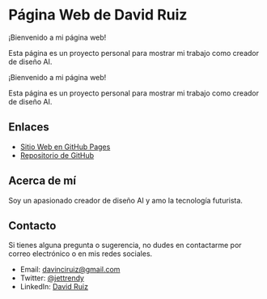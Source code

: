 # Página Web de David Ruiz

¡Bienvenido a mi página web!

Esta página es un proyecto personal para mostrar mi trabajo como creador de diseño AI.


¡Bienvenido a mi página web!

Esta página es un proyecto personal para mostrar mi trabajo como creador de diseño AI.

## Enlaces

- [Sitio Web en GitHub Pages](https://github.com/davidruizduarte/davidruizduarte.github.io)
- [Repositorio de GitHub](https://github.com/davidruizduarte/)

## Acerca de mí

Soy un apasionado creador de diseño AI y amo la tecnología futurista.

## Contacto

Si tienes alguna pregunta o sugerencia, no dudes en contactarme por correo electrónico o en mis redes sociales.

- Email: davinciruiz@gmail.com 
- Twitter: [@jettrendy](https://twitter.com/jettrendy)
- LinkedIn: [David Ruiz](https://www.linkedin.com/in/davidrzte)


